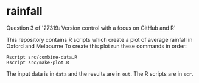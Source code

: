 # rainfall
Question 3 of '27319: Version control with a focus on GitHub and R'

This repository contains R scripts which create a plot of average rainfall in Oxford and Melbourne
To create this plot run these commands in order:
```
Rscript src/combine-data.R 
Rscript src/make-plot.R 
```

The input data is in `data` and the results are in `out`. The R scripts are in `scr`.
